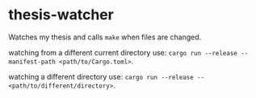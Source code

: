 # thesis-watcher
Watches my thesis and calls `make` when files are changed.

watching from a different current directory use: `cargo run --release --manifest-path <path/to/Cargo.toml>`.

watching a different directory use: `cargo run --release -- <path/to/different/directory>`.
